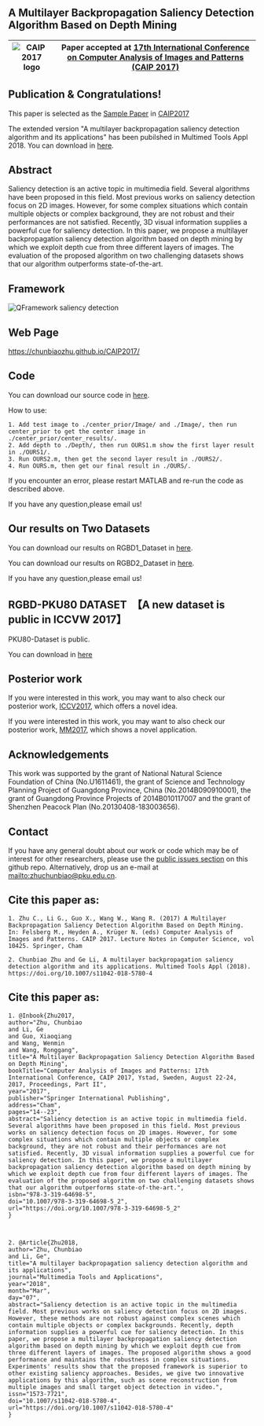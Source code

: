 ## A Multilayer Backpropagation Saliency Detection Algorithm Based on Depth Mining




|  ![CAIP 2017 logo][logo-caip] | Paper accepted at [ 17th International Conference on Computer Analysis of Images and Patterns (CAIP 2017)](https://www.cvl.isy.liu.se/CAIP2017.html)   |
|:-:|---|

[logo-caip]: https://github.com/ChunbiaoZhu/CAIP2017/blob/master/images/ystad.png "CAIP 2017 logo"


## Publication & Congratulations! 

This paper is selected as the [Sample Paper](http://www.springer.com/cda/content/document/cda_downloaddocument/9783319646978-c2.pdf?SGWID=0-0-45-1612625-p181071051) in [CAIP2017](https://www.springer.com/cn/book/9783319646978#otherversion=9783319646985)

The extended version "A multilayer backpropagation saliency detection algorithm and its applications" has been pubilshed in Multimed Tools Appl 2018. You can download in [here](https://link.springer.com/article/10.1007%2Fs11042-018-5780-4).


## Abstract
	
Saliency detection is an active topic in multimedia field. Several algorithms have been proposed in this field. Most previous works on saliency detection focus on 2D images. However, for some complex situations which contain multiple objects or complex background, they are not robust and their performances are not satisfied. Recently, 3D visual information supplies a powerful cue for saliency detection. In this paper, we propose a multilayer backpropagation saliency detection algorithm based on depth mining by which we exploit depth cue from three different layers of images. The evaluation of the proposed algorithm on two challenging datasets shows that our algorithm outperforms state-of-the-art.

## Framework
![QFramework saliency detection](https://github.com/ChunbiaoZhu/CAIP2017/blob/master/images/frame.png)




## Web Page
https://chunbiaozhu.github.io/CAIP2017/

## Code 

You can download our source code in [here](https://github.com/ChunbiaoZhu/CAIP2017/blob/master/CAIP_MB_CODE.zip).

How to use:

	1. Add test image to ./center_prior/Image/ and ./Image/, then run center_prior to get the center image in ./center_prior/center_results/.
	2. Add depth to ./Depth/, then run OURS1.m show the first layer result in ./OURS1/.
	3. Run OURS2.m, then get the second layer result in ./OURS2/.
	4. Run OURS.m, then get our final result in ./OURS/.

If you encounter an error, please restart MATLAB and re-run the code as described above.

If you have any question,please email us!

## Our results on Two Datasets
You can download our results on RGBD1_Dataset in [here](https://github.com/ChunbiaoZhu/CAIP2017/blob/master/CAIPRGBD2.zip).

You can download our results on RGBD2_Dataset in [here](https://github.com/ChunbiaoZhu/CAIP2017/blob/master/CAIPRGBD1.zip).

If you have any question,please email us!


## RGBD-PKU80 DATASET  【A new dataset is public in ICCVW 2017】

PKU80-Dataset is public.

You can download in [here](https://github.com/ChunbiaoZhu/TPPF/)


## Posterior work

If you were interested in this work, you may want to also check our posterior work, [ICCV2017](https://chunbiaozhu.github.io/ACVR2017/), which offers a novel idea.

If you were interested in this work, you may want to also check our posterior work, [MM2017](https://chunbiaozhu.github.io/MM2017/), which shows a novel application.

## Acknowledgements

This work was supported by the grant of National Natural Science Foundation of
China (No.U1611461), the grant of Science and Technology Planning Project of Guangdong
Province, China (No.2014B090910001), the grant of Guangdong Province Projects of
2014B010117007 and the grant of Shenzhen Peacock Plan (No.20130408-183003656).


## Contact

If you have any general doubt about our work or code which may be of interest for other researchers, please use the [public issues section](https://github.com/ChunbiaoZhu/CAIP2017/issues) on this github repo. Alternatively, drop us an e-mail at <mailto:zhuchunbiao@pku.edu.cn>.

## Cite this paper as:
	1. Zhu C., Li G., Guo X., Wang W., Wang R. (2017) A Multilayer Backpropagation Saliency Detection Algorithm Based on Depth Mining. In: Felsberg M., Heyden A., Krüger N. (eds) Computer Analysis of Images and Patterns. CAIP 2017. Lecture Notes in Computer Science, vol 10425. Springer, Cham
	
	2. Chunbiao Zhu and Ge Li, A multilayer backpropagation saliency detection algorithm and its applications. Multimed Tools Appl (2018). https://doi.org/10.1007/s11042-018-5780-4

## Cite this paper as:
	1. @Inbook{Zhu2017,
	author="Zhu, Chunbiao
	and Li, Ge
	and Guo, Xiaoqiang
	and Wang, Wenmin
	and Wang, Ronggang",
	title="A Multilayer Backpropagation Saliency Detection Algorithm Based on Depth Mining",
	bookTitle="Computer Analysis of Images and Patterns: 17th International Conference, CAIP 2017, Ystad, Sweden, August 22-24, 		2017, Proceedings, Part II",
	year="2017",
	publisher="Springer International Publishing",
	address="Cham",
	pages="14--23",
	abstract="Saliency detection is an active topic in multimedia field. Several algorithms have been proposed in this field. Most previous works on saliency detection focus on 2D images. However, for some complex situations which contain multiple objects or complex background, they are not robust and their performances are not satisfied. Recently, 3D visual information supplies a powerful cue for saliency detection. In this paper, we propose a multilayer backpropagation saliency detection algorithm based on depth mining by which we exploit depth cue from four different layers of images. The evaluation of the proposed algorithm on two challenging datasets shows that our algorithm outperforms state-of-the-art.",
	isbn="978-3-319-64698-5",
	doi="10.1007/978-3-319-64698-5_2",
	url="https://doi.org/10.1007/978-3-319-64698-5_2"
	}



	2. @Article{Zhu2018,
	author="Zhu, Chunbiao
	and Li, Ge",
	title="A multilayer backpropagation saliency detection algorithm and its applications",
	journal="Multimedia Tools and Applications",
	year="2018",
	month="Mar",
	day="07",
	abstract="Saliency detection is an active topic in the multimedia field. Most previous works on saliency detection focus on 2D images. However, these methods are not robust against complex scenes which contain multiple objects or complex backgrounds. Recently, depth information supplies a powerful cue for saliency detection. In this paper, we propose a multilayer backpropagation saliency detection algorithm based on depth mining by which we exploit depth cue from three different layers of images. The proposed algorithm shows a good performance and maintains the robustness in complex situations. Experiments' results show that the proposed framework is superior to other existing saliency approaches. Besides, we give two innovative applications by this algorithm, such as scene reconstruction from multiple images and small target object detection in video.",
	issn="1573-7721",
	doi="10.1007/s11042-018-5780-4",
	url="https://doi.org/10.1007/s11042-018-5780-4"
	}









